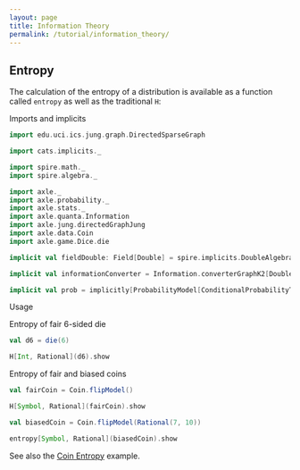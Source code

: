 ```yaml
---
layout: page
title: Information Theory
permalink: /tutorial/information_theory/
---
```


## Entropy

The calculation of the entropy of a distribution is available as a function called `entropy`
as well as the traditional `H`:

Imports and implicits

```scala mdoc:silent
import edu.uci.ics.jung.graph.DirectedSparseGraph

import cats.implicits._

import spire.math._
import spire.algebra._

import axle._
import axle.probability._
import axle.stats._
import axle.quanta.Information
import axle.jung.directedGraphJung
import axle.data.Coin
import axle.game.Dice.die

implicit val fieldDouble: Field[Double] = spire.implicits.DoubleAlgebra

implicit val informationConverter = Information.converterGraphK2[Double, DirectedSparseGraph]

implicit val prob = implicitly[ProbabilityModel[ConditionalProbabilityTable]]
```

Usage

Entropy of fair 6-sided die

```scala mdoc
val d6 = die(6)

H[Int, Rational](d6).show
```

Entropy of fair and biased coins

```scala mdoc
val fairCoin = Coin.flipModel()

H[Symbol, Rational](fairCoin).show

val biasedCoin = Coin.flipModel(Rational(7, 10))

entropy[Symbol, Rational](biasedCoin).show
```

See also the [Coin Entropy](/tutorial/entropy_biased_coin/) example.
